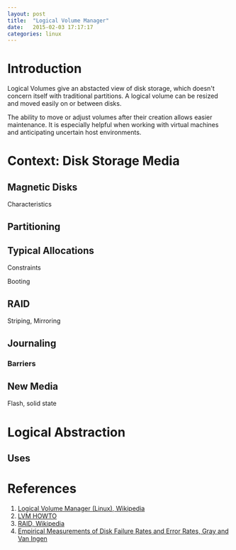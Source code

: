 ```yaml
---
layout: post
title:  "Logical Volume Manager"
date:   2015-02-03 17:17:17
categories: linux
---
```


# Introduction

Logical Volumes give an abstacted view of disk storage, which doesn't concern itself with traditional partitions.  A logical volume can be resized and moved easily on or between disks.

The ability to move or adjust volumes after their creation allows easier maintenance.  It is especially helpful when working with virtual machines and anticipating uncertain host environments.

# Context: Disk Storage Media

## Magnetic Disks

Characteristics

## Partitioning

## Typical Allocations

Constraints

Booting

## RAID

Striping, Mirroring

## Journaling

### Barriers

## New Media

Flash, solid state

# Logical Abstraction

## Uses

# References

1. [Logical Volume Manager (Linux), Wikipedia](https://en.wikipedia.org/wiki/Logical_Volume_Manager_(Linux))
1. [LVM HOWTO](http://www.tldp.org/HOWTO/LVM-HOWTO/)
1. [RAID, Wikipedia](https://en.wikipedia.org/wiki/RAID)
1. [Empirical Measurements of Disk Failure Rates and Error Rates, Gray and Van Ingen](http://research.microsoft.com/apps/pubs/default.aspx?id=64599)
